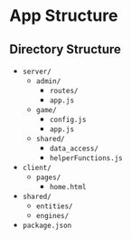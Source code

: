 # App Structure

## Directory Structure

 - `server/`
    - `admin/`
      - `routes/`
      - `app.js`
    - `game/`
      - `config.js`
      - `app.js`
    - `shared/`
      - `data_access/`
      - `helperFunctions.js`
 - `client/`
   - `pages/`
     - `home.html`
 - `shared/`
    - `entities/`
    - `engines/`
 - `package.json`